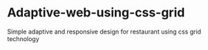 # Adaptive-web-using-css-grid
Simple adaptive and responsive design for restaurant using css grid technology
